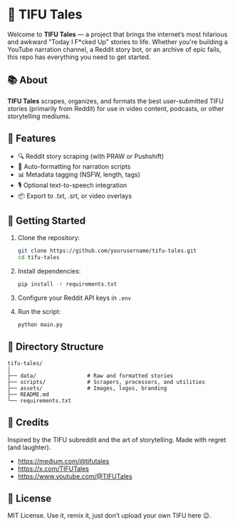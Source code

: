 # 🧨 TIFU Tales

Welcome to **TIFU Tales** — a project that brings the internet’s most hilarious and awkward "Today I F*cked Up" stories to life. Whether you're building a YouTube narration channel, a Reddit story bot, or an archive of epic fails, this repo has everything you need to get started.

## 📚 About

**TIFU Tales** scrapes, organizes, and formats the best user-submitted TIFU stories (primarily from Reddit) for use in video content, podcasts, or other storytelling mediums.

## 🔧 Features

- 🔍 Reddit story scraping (with PRAW or Pushshift)
- 📝 Auto-formatting for narration scripts
- 📊 Metadata tagging (NSFW, length, tags)
- 🎙️ Optional text-to-speech integration
- 📦 Export to .txt, .srt, or video overlays

## 🚀 Getting Started

1. Clone the repository:
   ```bash
   git clone https://github.com/yourusername/tifu-tales.git
   cd tifu-tales
   ```

2. Install dependencies:
   ```bash
   pip install -r requirements.txt
   ```

3. Configure your Reddit API keys in `.env`

4. Run the script:
   ```bash
   python main.py
   ```

## 📂 Directory Structure

```
tifu-tales/
│
├── data/                # Raw and formatted stories
├── scripts/             # Scrapers, processors, and utilities
├── assets/              # Images, logos, branding
├── README.md
└── requirements.txt
```

## 🧠 Credits

Inspired by the TIFU subreddit and the art of storytelling. Made with regret (and laughter).
   - https://medium.com/@tifutales
   - https://x.com/TIFUTales
   - https://www.youtube.com/@TIFUTales

## 📜 License

MIT License. Use it, remix it, just don’t upload your own TIFU here 😉.

